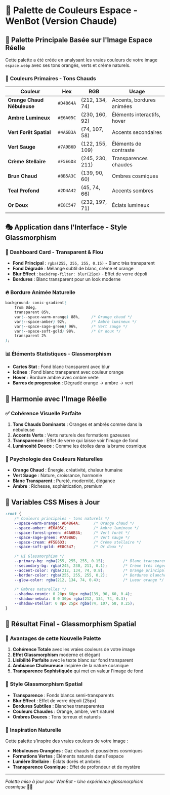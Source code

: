 # 🌌 Palette de Couleurs Espace - WenBot (Version Chaude)

## 🎨 **Palette Principale Basée sur l'Image Espace Réelle**

Cette palette a été créée en analysant les vraies couleurs de votre image `espace.webp` avec ses tons orangés, verts et crème naturels.

### 🌟 **Couleurs Primaires - Tons Chauds**

| Couleur | Hex | RGB | Usage |
|---------|-----|-----|-------|
| **Orange Chaud Nébuleuse** | `#D4864A` | (212, 134, 74) | Accents, bordures animées |
| **Ambre Lumineux** | `#E6A05C` | (230, 160, 92) | Éléments interactifs, hover |
| **Vert Forêt Spatial** | `#4A6B3A` | (74, 107, 58) | Accents secondaires |
| **Vert Sauge** | `#7A9B6D` | (122, 155, 109) | Éléments de contraste |
| **Crème Stellaire** | `#F5E6D3` | (245, 230, 211) | Transparences chaudes |
| **Brun Chaud** | `#8B5A3C` | (139, 90, 60) | Ombres cosmiques |
| **Teal Profond** | `#2D4A42` | (45, 74, 66) | Accents sombres |
| **Or Doux** | `#E8C547` | (232, 197, 71) | Éclats lumineux |

## 🎭 **Application dans l'Interface - Style Glassmorphism**

### 📱 **Dashboard Card - Transparent & Flou**
- **Fond Principal** : `rgba(255, 255, 255, 0.15)` - Blanc très transparent
- **Fond Dégradé** : Mélange subtil de blanc, crème et orange
- **Blur Effect** : `backdrop-filter: blur(25px)` - Effet de verre dépoli
- **Bordures** : Blanc transparent pour un look moderne

### 🔥 **Bordure Animée Naturelle**
```css
background: conic-gradient(
    from 0deg,
    transparent 85%,
    var(--space-warm-orange) 88%,     /* Orange chaud */
    var(--space-amber) 92%,           /* Ambre lumineux */
    var(--space-sage-green) 96%,      /* Vert sauge */
    var(--space-soft-gold) 98%,       /* Or doux */
    transparent 2%
);
```

### 📊 **Éléments Statistiques - Glassmorphism**
- **Cartes Stat** : Fond blanc transparent avec blur
- **Icônes** : Fond blanc transparent avec couleur orange
- **Hover** : Bordure ambre avec ombre verte
- **Barres de progression** : Dégradé orange → ambre → vert

## 🌈 **Harmonie avec l'Image Réelle**

### ✅ **Cohérence Visuelle Parfaite**
1. **Tons Chauds Dominants** : Oranges et ambrés comme dans la nébuleuse
2. **Accents Verts** : Verts naturels des formations gazeuses
3. **Transparence** : Effet de verre qui laisse voir l'image de fond
4. **Luminosité Douce** : Comme les étoiles dans la brume cosmique

### 🎯 **Psychologie des Couleurs Naturelles**
- **Orange Chaud** : Énergie, créativité, chaleur humaine
- **Vert Sauge** : Nature, croissance, harmonie
- **Blanc Transparent** : Pureté, modernité, élégance
- **Ambre** : Richesse, sophistication, premium

## 🔧 **Variables CSS Mises à Jour**

```css
:root {
    /* Couleurs principales - tons naturels */
    --space-warm-orange: #D4864A;      /* Orange chaud */
    --space-amber: #E6A05C;            /* Ambre lumineux */
    --space-forest-green: #4A6B3A;     /* Vert forêt */
    --space-sage-green: #7A9B6D;       /* Vert sauge */
    --space-cream: #F5E6D3;            /* Crème stellaire */
    --space-soft-gold: #E8C547;        /* Or doux */
    
    /* UI Glassmorphism */
    --primary-bg: rgba(255, 255, 255, 0.15);        /* Blanc transparent */
    --secondary-bg: rgba(245, 230, 211, 0.1);       /* Crème très léger */
    --accent-color: rgba(212, 134, 74, 0.8);        /* Orange principal */
    --border-color: rgba(255, 255, 255, 0.2);       /* Bordures blanches */
    --glow-color: rgba(212, 134, 74, 0.4);          /* Lueur orange */
    
    /* Ombres naturelles */
    --shadow-cosmic: 0 20px 60px rgba(139, 90, 60, 0.4);
    --shadow-nebula: 0 0 30px rgba(212, 134, 74, 0.3);
    --shadow-stellar: 0 8px 25px rgba(74, 107, 58, 0.25);
}
```

## 🚀 **Résultat Final - Glassmorphism Spatial**

### 🌟 **Avantages de cette Nouvelle Palette**
1. **Cohérence Totale** avec les vraies couleurs de votre image
2. **Effet Glassmorphism** moderne et élégant
3. **Lisibilité Parfaite** avec le texte blanc sur fond transparent
4. **Ambiance Chaleureuse** inspirée de la nature cosmique
5. **Transparence Sophistiquée** qui met en valeur l'image de fond

### 🎨 **Style Glassmorphism Spatial**
- **Transparence** : Fonds blancs semi-transparents
- **Blur Effect** : Effet de verre dépoli (25px)
- **Bordures Subtiles** : Blanches transparentes
- **Couleurs Chaudes** : Orange, ambre, vert naturel
- **Ombres Douces** : Tons terreux et naturels

### 🌿 **Inspiration Naturelle**
Cette palette s'inspire des vraies couleurs de votre image :
- **Nébuleuses Orangées** : Gaz chauds et poussières cosmiques
- **Formations Vertes** : Éléments naturels dans l'espace
- **Lumière Stellaire** : Éclats dorés et ambrés
- **Transparence Cosmique** : Effet de profondeur et de mystère

---

*Palette mise à jour pour WenBot - Une expérience glassmorphism cosmique* 🌌✨ 